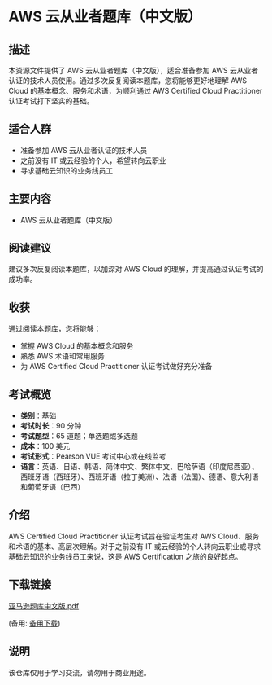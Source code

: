 # AWS 云从业者题库（中文版）

## 描述

本资源文件提供了 AWS 云从业者题库（中文版），适合准备参加 AWS 云从业者认证的技术人员使用。通过多次反复阅读本题库，您将能够更好地理解 AWS Cloud 的基本概念、服务和术语，为顺利通过 AWS Certified Cloud Practitioner 认证考试打下坚实的基础。

## 适合人群

- 准备参加 AWS 云从业者认证的技术人员
- 之前没有 IT 或云经验的个人，希望转向云职业
- 寻求基础云知识的业务线员工

## 主要内容

- AWS 云从业者题库（中文版）

## 阅读建议

建议多次反复阅读本题库，以加深对 AWS Cloud 的理解，并提高通过认证考试的成功率。

## 收获

通过阅读本题库，您将能够：

- 掌握 AWS Cloud 的基本概念和服务
- 熟悉 AWS 术语和常用服务
- 为 AWS Certified Cloud Practitioner 认证考试做好充分准备

## 考试概览

- **类别**：基础
- **考试时长**：90 分钟
- **考试题型**：65 道题；单选题或多选题
- **成本**：100 美元
- **考试形式**：Pearson VUE 考试中心或在线监考
- **语言**：英语、日语、韩语、简体中文、繁体中文、巴哈萨语（印度尼西亚）、西班牙语（西班牙）、西班牙语（拉丁美洲）、法语（法国）、德语、意大利语和葡萄牙语（巴西）

## 介绍

AWS Certified Cloud Practitioner 认证考试旨在验证考生对 AWS Cloud、服务和术语的基本、高层次理解。对于之前没有 IT 或云经验的个人转向云职业或寻求基础云知识的业务线员工来说，这是 AWS Certification 之旅的良好起点。

## 下载链接
[亚马逊题库中文版.pdf](https://pan.quark.cn/s/e08a8adca649) 

(备用: [备用下载](https://pan.baidu.com/s/1jebLkU5EVaQU1BNYSNl9Tg?pwd=1234))

## 说明

该仓库仅用于学习交流，请勿用于商业用途。
